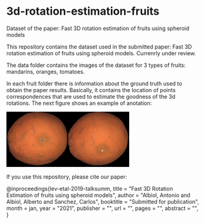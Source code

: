 # 3d-rotation-estimation-fruits
Dataset of the paper: Fast 3D rotation estimation of fruits using spheroid models


This repository contains the dataset used in the submitted paper: Fast 3D rotation estimation of fruits using spheroid models. Currenrly under review.


The data folder contains the images of the dataset for 3 types of fruits: mandarins, oranges, tomatoes. 

In each fruit folder there is information about the ground truth used to obtain the paper results.
Basically, it contains the location of points correspondences that are used to estimate the goodness of the 3d rotations. The next figure shows an example of anotation:

![Example of point correspondences](aux/sample_anotation.png)




If you use this repository, please cite our paper:

@inproceedings{lev-etal-2019-talksumm,
    title = "Fast 3D Rotation Estimation of fruits using spheroid models",
    author = "Albiol, Antonio and Albiol, Alberto and Sanchez, Carlos",
    booktitle = "Submitted for publication",
    month = jan,
    year = "2021",
    publisher = "",
    url = "",
    pages = "",
    abstract = "",
}
